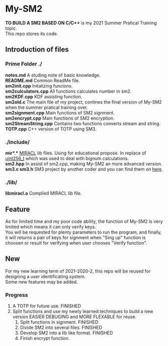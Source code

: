 # My-SM2

**TO BUILD A SM2 BASED ON C/C++** is my 2021 Summer Pratical Training topic.  
This repo stores its code.  

## Introduction of files

### Prime Folder ./

**notes.md** A studing note of basic knowledge.  
**README.md** Common ReadMe file.  
**sm2init.cpp** Initalizing funcions.  
**sm2culculators.cpp** All functions calculates number in sm2.  
**sm2KDF.cpp** KDF assisting function.  
**sm2old.c** The main file of my project, contines the final version of My-SM2 when the summer pratical training over.  
**sm2signment.cpp** Main functions of SM2 signment.  
**sm2encrypt.cpp** Main functions of SM2 encryption.  
**sm2StreamString.cpp** Contains two functions converts stream and string.  
**TOTP.cpp** C++ version of TOTP using SM3.  

### ./include/

**mir\*.\*** [MIRACL](https://github.com/miracl/MIRACL) lib files. Using for educational propose. In replace of [uint256_t](https://github.com/calccrypto/uint256_t) which was used to deal with bignum calculations.  
**sm2.hpp** In assist of sm2.cpp, making My-SM2 an more advanced version.  
**sm3.c sm3.h** SM3 project by another coder and you can find them on [here](https://blog.csdn.net/qq_36298219/article/details/85926747).  

### ./lib/

**libmiracl.a** Complied MIRACL lib file.

## Feature
As for limited time and my poor code ability, the function of My-SM2 is very limited which means it can only verify keys.  
You will be requested for plenty parameters to run the program, and finally, it will returns a pair of keys for signment when "Sing up" function is choosen or result for verifying when user chooses "Verify function".  

## New
For my new learning term of 2021-2020-2, this repo will be reused for designing a user identificating system.  
Some new features may be added.  

### Progress

1. A TOTP for future use. FINISHED  
2. Split functions and use my newly learned techniques to build a new version EASIER DEBUGING and MORE FLEXABLE for reuse.
   1. Split functions in signment. FINISHED  
   2. Divide SM2 into several files. FINISHED
   3. Develop SM2 into a lib like format. FINISHED
   4. Finish encrypt function.  
